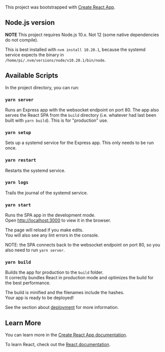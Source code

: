 This project was bootstrapped with [Create React App](https://github.com/facebook/create-react-app).

## Node.js version

**NOTE** This project requires Node.js 10.x. Not 12 (some native dependencies do not compile).

This is best installed with `nvm install 10.20.1`, because the systemd service expects the binary in `/home/pi/.nvm/versions/node/v10.20.1/bin/node`.

## Available Scripts

In the project directory, you can run:

### `yarn server`

Runs an Express app with the websocket endpoint on port 80. The app also serves the React SPA from the `build` directory (i.e. whatever had last been built with `yarn build`). This is for "production" use. 

### `yarn setup`

Sets up a systemd service for the Express app. This only needs to be run once. 

### `yarn restart`

Restarts the systemd service. 

### `yarn logs`

Trails the journal of the systemd service.

### `yarn start`

Runs the SPA app in the development mode.<br />
Open [http://localhost:3000](http://localhost:3000) to view it in the browser.

The page will reload if you make edits.<br />
You will also see any lint errors in the console.

NOTE: the SPA connects back to the websocket endpoint on port 80, so you also need to run `yarn server`. 

### `yarn build`

Builds the app for production to the `build` folder.<br />
It correctly bundles React in production mode and optimizes the build for the best performance.

The build is minified and the filenames include the hashes.<br />
Your app is ready to be deployed!

See the section about [deployment](https://facebook.github.io/create-react-app/docs/deployment) for more information.

## Learn More

You can learn more in the [Create React App documentation](https://facebook.github.io/create-react-app/docs/getting-started).

To learn React, check out the [React documentation](https://reactjs.org/).
